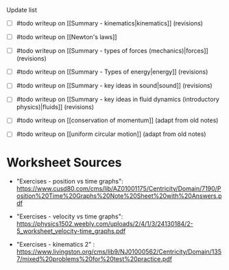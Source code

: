 Update list
- [ ] #todo writeup on [[Summary - kinematics|kinematics]] (revisions)
- [ ] #todo writeup on [[Newton's laws]]
- [ ] #todo writeup on [[Summary - types of forces (mechanics)|forces]] (revisions)
- [ ] #todo writeup on [[Summary - Types of energy|energy]] (revisions)
- [ ] #todo writeup on [[Summary - key ideas in sound|sound]] (revisions)
- [ ] #todo writeup on [[Summary - key ideas in fluid dynamics (introductory physics)|fluids]] (revisions)
- [ ] #todo writeup on [[conservation of momentum]] (adapt from old notes)
- [ ] #todo writeup on [[uniform circular motion]] (adapt from old notes)



# Worksheet Sources

- "Exercises - position vs time graphs": https://www.cusd80.com/cms/lib/AZ01001175/Centricity/Domain/7190/Position%20Time%20Graphs%20Note%20Sheet%20with%20Answers.pdf

- "Exercises - velocity vs time graphs":  https://physics1502.weebly.com/uploads/2/4/1/3/24130184/2-5_worksheet_velocity-time_graphs.pdf

- "Exercises - kinematics 2" : https://www.livingston.org/cms/lib9/NJ01000562/Centricity/Domain/1357/mixed%20problems%20for%20test%20practice.pdf